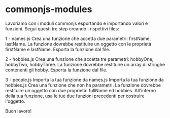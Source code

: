 commonjs-modules
===
Lavoriamo con i moduli commonjs esportando e importando valori e funzioni. Segui questi tre step creando i rispettivi files:

1 - names.js
Crea una funzione che accetta due parametri: firstName, lastName. La funzione dovrebbe restituire un oggetto con le proprietà firstName e lastName.
Esporta la funzione dal file.

2 - hobbies.js
Crea una funzione che accetta tre parametri: hobbyOne, hobbyTwo, hobbyThree. La funzione dovrebbe restituire  un array di stringhe contenenti gli hobby.
Esporta la funzione dal file.

3 - people.js
Importa la tua funzione da names.js
Importa la tua funzione da hobbies.js
Crea una funzione che non ha parametri. La funzione dovrebbe restituire un oggetto con due proprietà: fullName ed hobbies. All'interno della tua funzione, usa le tue due funzioni precedenti per costruire l'oggetto.

Buon lavoro!
